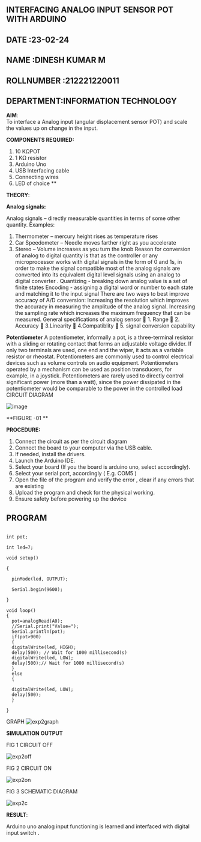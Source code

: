 ## INTERFACING ANALOG INPUT SENSOR POT WITH ARDUINO
## DATE :23-02-24
## NAME :DINESH KUMAR M
## ROLLNUMBER :212221220011
## DEPARTMENT:INFORMATION TECHNOLOGY

**AIM**:  
To interface a Analog  input (angular displacement sensor POT) and scale the values up on change in the input.


**COMPONENTS REQUIRED:**
1.	10 KΩPOT
2.	1 KΩ resistor 
3.	Arduino Uno 
4.	USB Interfacing cable 
5.	Connecting wires 
6.	LED of choice 
**


**THEORY**: 

**Analog signals:**

Analog signals – directly measurable quantities in terms of some other quantity.
Examples:
1. Thermometer – mercury height rises as temperature rises
2. Car Speedometer – Needle moves farther right as you accelerate
3. Stereo – Volume increases as you turn the knob
Reason for conversion of analog to digital quantity is that as the controller or any microprocessor works with digital signals in the form of 0 and 1s, in order to make the signal compatible  most of the analog signals are converted into its equivalent digital level signals using an analog to digital converter .
Quantizing - breaking down analog value is a set of finite states
Encoding - assigning a digital word or number to each state and matching it to the input signal
 There are two ways to best improve accuracy of A/D conversion:
Increasing the resolution which improves the accuracy in measuring the amplitude of the analog signal.
Increasing the sampling rate which increases the maximum frequency that can be measured.
General specifications of analog sensor
	1. Range
	2. Accuracy
	3.Linearity
	4.Compatiblity
	5. signal conversion capability

**Potentiometer**
A potentiometer, informally a pot, is a three-terminal resistor with a sliding or rotating contact that forms an adjustable voltage divider. If only two terminals are used, one end and the wiper, it acts as a variable resistor or rheostat.
Potentiometers are commonly used to control electrical devices such as volume controls on audio equipment. Potentiometers operated by a mechanism can be used as position transducers, for example, in a joystick. Potentiometers are rarely used to directly control significant power (more than a watt), since the power dissipated in the potentiometer would be comparable to the power in the controlled load
CIRCUIT DIAGRAM





![image](https://user-images.githubusercontent.com/36288975/163530788-eec3cdc3-95e8-4d2d-8349-6d0ea4c9439c.png)

**FIGURE -01
**

**PROCEDURE:**

1.	Connect the circuit as per the circuit diagram 
2.	Connect the board to your computer via the USB cable.
3.	If needed, install the drivers.
4.	Launch the Arduino IDE.
5.	Select your board (If you the board is arduino uno, select accordingly).
6.	Select your serial port, accordingly ( E.g. COM5 )
7.	Open the file of the program  and verify the error , clear if any errors that are existing 
8.	Upload the program and check for the physical working. 
9.	Ensure safety before powering up the device 



## PROGRAM 
```

int pot;

int led=7;

void setup()

{

  pinMode(led, OUTPUT);
  
  Serial.begin(9600);
  
}

void loop()
{
  pot=analogRead(A0);
  //Serial.print("Value=");
  Serial.println(pot);
  if(pot>900)
  {
  digitalWrite(led, HIGH);
  delay(500); // Wait for 1000 millisecond(s)
  digitalWrite(led, LOW);
  delay(500);// Wait for 1000 millisecond(s)
  }
  else
  {
  
  digitalWrite(led, LOW);
  delay(500);
  }
    
}
```
GRAPH 
![exp2graph](https://github.com/dineshdk154/EXPERIMENT-NO--02-INTERFACING-ANALOG-INPUT-SENSOR-POT-WITH-ARDUINO-/assets/104413084/29168dac-db27-4056-9f64-093e54da96b0)


**SIMULATION OUTPUT**

FIG 1 CIRCUIT OFF

![exp2off](https://github.com/dineshdk154/EXPERIMENT-NO--02-INTERFACING-ANALOG-INPUT-SENSOR-POT-WITH-ARDUINO-/assets/104413084/8e139348-d22e-45dc-a009-3bff6dccf291)


FIG 2  CIRCUIT ON

![exp2on](https://github.com/dineshdk154/EXPERIMENT-NO--02-INTERFACING-ANALOG-INPUT-SENSOR-POT-WITH-ARDUINO-/assets/104413084/178e5c94-7519-4bcb-a74b-53835443be30)

FIG 3 SCHEMATIC DIAGRAM

![exp2c](https://github.com/dineshdk154/EXPERIMENT-NO--02-INTERFACING-ANALOG-INPUT-SENSOR-POT-WITH-ARDUINO-/assets/104413084/14dda5bb-ed6f-4e61-9d8b-0f68778ab9f1)










 




















**RESULT**: 

 Arduino uno analog input functioning is learned and interfaced with digital input switch .
